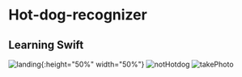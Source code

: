 # Hot-dog-recognizer
## Learning Swift

![landing](https://user-images.githubusercontent.com/54432325/63640121-f0e13680-c69c-11e9-8366-7c4e974ebfee.png){:height="50%" width="50%"}
![notHotdog](https://user-images.githubusercontent.com/54432325/63640124-f8a0db00-c69c-11e9-8044-58ee7448ab9a.png)
![takePhoto](https://user-images.githubusercontent.com/54432325/63640125-f9d20800-c69c-11e9-81cf-8373e59da700.png)
